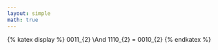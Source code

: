 ```yaml
---
layout: simple
math: true
---
```


{% katex display %}
0011_{2} \And 1110_{2} = 0010_{2}
{% endkatex %}
